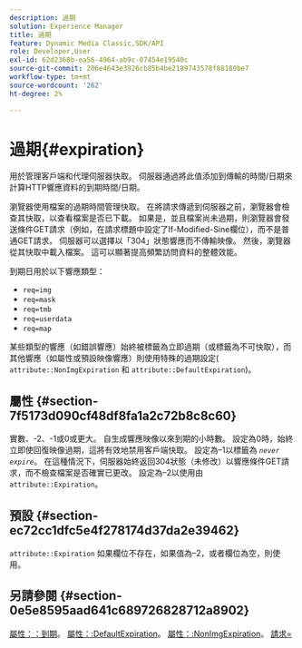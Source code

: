 ```yaml
---
description: 過期
solution: Experience Manager
title: 過期
feature: Dynamic Media Classic,SDK/API
role: Developer,User
exl-id: 62d2368b-ea56-4964-ab9c-07454e19540c
source-git-commit: 206e4643e3926cb85b4be2189743578f88180be7
workflow-type: tm+mt
source-wordcount: '262'
ht-degree: 2%

---
```


# 過期{#expiration}

用於管理客戶端和代理伺服器快取。 伺服器通過將此值添加到傳輸的時間/日期來計算HTTP響應資料的到期時間/日期。

瀏覽器使用檔案的過期時間管理快取。 在將請求傳遞到伺服器之前，瀏覽器會檢查其快取，以查看檔案是否已下載。 如果是，並且檔案尚未過期，則瀏覽器會發送條件GET請求（例如，在請求標題中設定了If-Modified-Sine欄位），而不是普通GET請求。 伺服器可以選擇以「304」狀態響應而不傳輸映像。 然後，瀏覽器從其快取中載入檔案。 這可以顯著提高頻繁訪問資料的整體效能。

到期日用於以下響應類型：

* `req=img`
* `req=mask`
* `req=tmb`
* `req=userdata`
* `req=map`

某些類型的響應（如錯誤響應）始終被標籤為立即過期（或標籤為不可快取），而其他響應（如屬性或預設映像響應）則使用特殊的過期設定( `attribute::NonImgExpiration` 和 `attribute::DefaultExpiration`)。

## 屬性 {#section-7f5173d090cf48df8fa1a2c72b8c8c60}

實數、-2、-1或0或更大。 自生成響應映像以來到期的小時數。 設定為0時，始終立即使回復映像過期，這將有效地禁用客戶端快取。 設定為–1以標籤為 *`never expire`*。 在這種情況下，伺服器始終返回304狀態（未修改）以響應條件GET請求，而不檢查檔案是否確實已更改。 設定為–2以使用由 `attribute::Expiration`。

## 預設 {#section-ec72cc1dfc5e4f278174d37da2e39462}

`attribute::Expiration` 如果欄位不存在，如果值為–2，或者欄位為空，則使用。

## 另請參閱 {#section-0e5e8595aad641c689726828712a8902}

[屬性：：到期](../../../../../../is-api/image-catalog/image-serving-api-ref/c-image-catalog-reference/c-attributes-reference/r-expiration.md#reference-a0bf4686425d4e00b8014c4950fb62b7)。 [屬性：:DefaultExpiration](../../../../../../is-api/image-catalog/image-serving-api-ref/c-image-catalog-reference/c-attributes-reference/r-defaultexpiration.md#reference-0526166fab654fceb243b75d1ea4f0cf)。 [屬性：:NonImgExpiration](../../../../../../is-api/image-catalog/image-serving-api-ref/c-image-catalog-reference/c-attributes-reference/r-nonimgexpiration.md#reference-a8066cd0d24b4ea98100ade4821f1f9d)。 [請求=](../../../../../../is-api/http-ref/image-serving-api-ref/c-http-protocol-reference/c-command-reference/r-req/r-req.md#reference-907cdb4a97034db7ad94695f25552e76)
